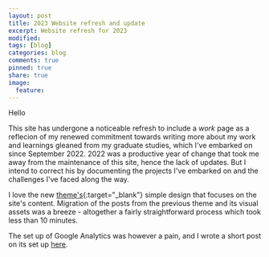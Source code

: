 ```yaml
---
layout: post
title: 2023 Website refresh and update
excerpt: Website refresh for 2023
modified:
tags: [blog]
categories: blog
comments: true
pinned: true
share: true
image:
  feature:
---
```


Hello 

This site has undergone a noticeable refresh to include a *work* page as a reflecion of my renewed commitment towards writing more about my work and learnings gleaned from my graduate studies, which I've embarked on since September 2022. 2022 was a productive year of change that took me away from the maintenance of this site, hence the lack of updates. But I intend to correct his by documenting the projects I've embarked on and the challenges I've faced along the way.

I love the new [theme's](https://github.com/nicoelayda/celeste){:target="_blank"} simple design that focuses on the site's content. Migration of the posts from the previous theme and its visual assets was a breeze - altogether a fairly straightforward process which took less than 10 minutes.

The set up of Google Analytics was however a pain, and I wrote a short post on its set up [here](/blog/2023/01/17/Google-Analytics-for-GitHub-Pages/).